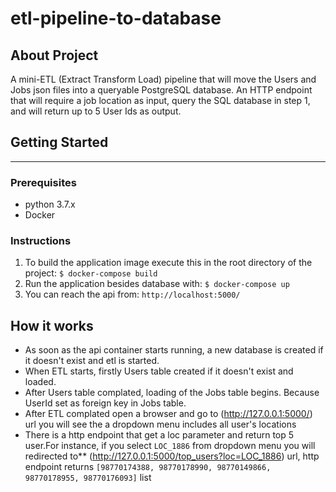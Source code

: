 # etl-pipeline-to-database
## About Project
A mini-ETL (Extract Transform Load) pipeline that will move the Users and Jobs json files into a queryable PostgreSQL database. An HTTP endpoint that will require a job location as input, query the SQL database in step 1, and will return up to 5 User Ids as output.

## Getting Started

---

### Prerequisites
-  python 3.7.x
-  Docker

### Instructions
1. To build the application image execute this in the root directory of the project:
   ```$ docker-compose build```
3. Run the application besides database with:
    ```$ docker-compose up```
4.  You can reach the api from:
    ```http://localhost:5000/```

## How it works

+ As soon as the api container starts running, a new database is created if it doesn't exist and etl is started.
+ When ETL starts, firstly Users table created if it doesn't exist and loaded.
+ After Users table complated, loading of the Jobs table begins. Because UserId set as foreign key in Jobs table.
+ After ETL complated open a browser and go to (http://127.0.0.1:5000/) url you will see the a dropdown menu includes all user's locations
+ There is a http endpoint that get a loc parameter and return top 5 user.For instance, if you select ```LOC_1886``` from dropdown menu you will redirected to** (http://127.0.0.1:5000/top_users?loc=LOC_1886) url, http endpoint returns ```[98770174388, 98770178990, 98770149866, 98770178955, 98770176093]``` list

